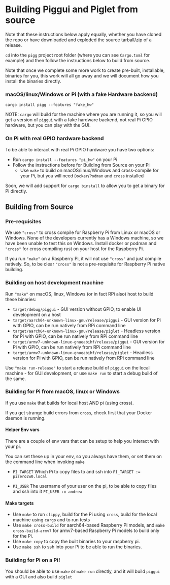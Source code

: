 # Building Piggui and Piglet from source

Note that these instructions below apply equally, whether you have cloned the repo or have downloaded and exploded the
source tarball/zip of a release.

`cd` into the `pigg` project root folder (where you can see `Cargo.toml` for example) and then follow the instructions
below to build from source.

Note that once we complete some more work to create pre-built, installable, binaries for you, this work will all
go away and we will document how you install the binaries directly.

### macOS/linux/Windows or Pi (with a fake Hardware backend)

```
cargo install pigg --features "fake_hw"
```

NOTE: `cargo` will build for the machine where you are running it, so you will get a version of `piggui`
with a fake hardware backend, not real Pi GPIO hardware, but you can play with the GUI.

### On Pi with real GPIO hardware backend

To be able to interact with real Pi GPIO hardware you have two options:

- Run `cargo install --features "pi_hw"` on your Pi
- Follow the instructions before for Building from Source on your Pi
    - Use `make` to build on macOS/linux/Windows and cross-compile for your Pi, but you will need `Docker`/`Podman`
      and `cross` installed

Soon, we will add support for `cargo binstall` to allow you to get a binary for Pi directly.

## Building from Source

### Pre-requisites

We use `"cross"` to cross compile for Raspberry Pi from Linux or macOS or Windows.
None of the developers currently has a Windows machine, so we have been unable to test this on Windows.
Install docker or podman and `"cross"` for cross compiling rust on your host for the Raspberry Pi.

If you run `"make"` on a Raspberry Pi, it will not use `"cross"` and just compile natively.
So, to be clear `"cross"` is not a pre-requisite for Raspberry Pi native building.

### Building on host development machine

Run `"make"` on macOS, linux, Windows (or in fact RPi also) host to build these binaries:

- `target/debug/piggui` - GUI version without GPIO, to enable UI development on a host
- `target/aarch64-unknown-linux-gnu/release/piggui` - GUI version for Pi with GPIO, can be run natively from RPi command
  line
- `target/aarch64-unknown-linux-gnu/release/piglet` - Headless version for Pi with GPIO, can be run natively from RPi
  command line
- `target/armv7-unknown-linux-gnueabihf/release/piggui` - GUI version for Pi with GPIO, can be run natively from RPi
  command line
- `target/armv7-unknown-linux-gnueabihf/release/piglet` - Headless version for Pi with GPIO, can be run natively from
  RPi
  command line

Use `"make run-release"` to start a release build of `piggui` on the local machine - for GUI development, or use
`make run` to start a debug build of the same.

### Building for Pi from macOS, linux or Windows

If you use `make` that builds for local host AND pi (using cross).

If you get strange build errors from `cross`, check first that your Docker daemon is running.

#### Helper Env vars

There are a couple of env vars that can be setup to help you interact with your pi.

You can set these up in your env, so you always have them, or set them on the command line when invoking `make`

- `PI_TARGET` Which Pi to copy files to and ssh into
  `PI_TARGET := pizero2w0.local`

- `PI_USER` The username of your user on the pi, to be able to copy files and ssh into it
  `PI_USER := andrew`

#### Make targets

- Use `make` to run `clippy`, build for the Pi using `cross`, build for the local machine using `cargo` and to run tests
- Use `make cross-build` for aarch64-based Raspberry Pi models, and `make cross-build-armv7` for armv7-based Raspberry
  Pi models to build only for the Pi.
- Use `make copy` to copy the built binaries to your raspberry pi.
- Use `make ssh` to ssh into your Pi to be able to run the binaries.

### Building for Pi on a Pi!

You should be able to use `make` or `make run` directly, and it will build `piggui` with a GUI and
also build `piglet`